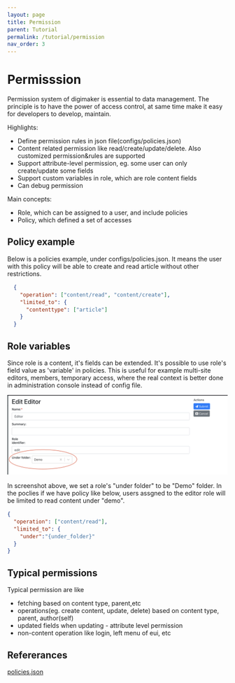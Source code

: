 ```yaml
---
layout: page
title: Permission
parent: Tutorial
permalink: /tutorial/permission
nav_order: 3
---
```


# Permisssion
Permission system of digimaker is essential to data management. The principle is to have the power of access control, at same time make it easy for developers to develop, maintain.

Highlights:
- Define permission rules in json file(configs/policies.json)
- Content related permission like read/create/update/delete. Also customized permission&rules are supported
- Support attribute-level permission, eg. some user can only create/update some fields
- Support custom variables in role, which are role content fields
- Can debug permission

Main concepts:
- Role, which can be assigned to a user, and include policies
- Policy, which defined a set of accesses


## Policy example
Below is a policies example, under configs/policies.json. It means the user with this policy will be able to create and read article without other restrictions.
```json
  {
    "operation": ["content/read", "content/create"],
    "limited_to": {
      "contenttype": ["article"]
    }
  }
```

## Role variables
Since role is a content, it's fields can be extended. It's possible to use role's field value as 'variable' in policies. This is useful for example multi-site editors, members, temporary access, where the real context is better done in administration console instead of config file.

<img src="../assets/images/role_edit.png" width="700px" />

In screenshot above, we set a role's "under folder" to be "Demo" folder. In the poclies if we have policy like below, users assgned to the editor role will be limited to read content under "demo". 
```json
{
  "operation": ["content/read"],
  "limited_to": {
    "under":"{under_folder}"
  }
}
```

## Typical permissions
Typical permission are like
 - fetching  based on content type, parent,etc
 - operations(eg. create content, update, delete) based on content type, parent, author(self)
 - updated fields when updating - attribute level permission
 - non-content operation like login, left menu of eui, etc


## Refererances
 [policies.json](https://digimaker.org/doc/references/policies)
